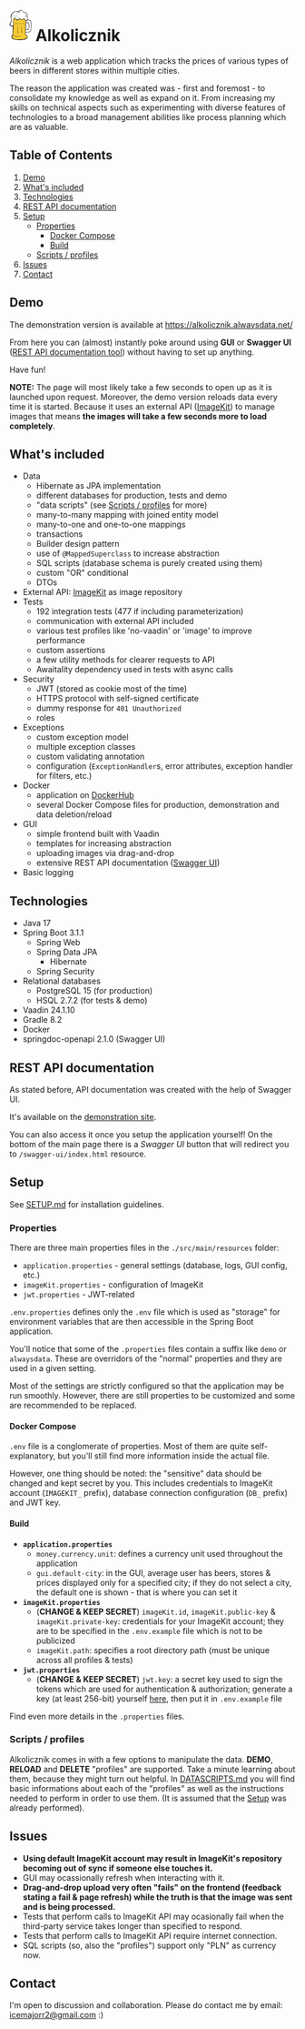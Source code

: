 # ![Logo](src/main/resources/META-INF/resources/beer-mug-icon.png) Alkolicznik
*Alkolicznik* is a web application which tracks the prices of various types of beers in different stores within multiple cities.

The reason the application was created was - first and foremost - to consolidate my knowledge as well as expand on it. From increasing my skills on technical aspects such as experimenting with diverse features of technologies to a broad management abilities like process planning which are as valuable.

## Table of Contents
1. [Demo](#demo)
2. [What's included](#whats-included)
3. [Technologies](#technologies)
4. [REST API documentation](#rest-api-documentation)
5. [Setup](#setup)
   * [Properties](#properties)
       * [Docker Compose](#docker-compose)
       * [Build](#build)
   * [Scripts / profiles](#scripts--profiles)
7. [Issues](#issues)
8. [Contact](#contact)

## Demo
The demonstration version is available at https://alkolicznik.alwaysdata.net/

From here you can (almost) instantly poke around using **GUI** or **Swagger UI** ([REST API documentation tool](https://swagger.io/tools/swagger-ui/)) without having to set up anything.

Have fun!

**NOTE:** The page will most likely take a few seconds to open up as it is launched upon request. Moreover, the demo version reloads data every time it is started. Because it uses an external API ([ImageKit](https://imagekit.io/)) to manage images that means **the images will take a few seconds more to load completely**.

<!---PUT A VIDEO OF APP-->

## What's included
* Data
    * Hibernate as JPA implementation
    * different databases for production, tests and demo
    * "data scripts" (see [Scripts / profiles](#scripts--profiles) for more)
    * many-to-many mapping with joined entity model
    * many-to-one and one-to-one mappings
    * transactions
    * Builder design pattern
    * use of `@MappedSuperclass` to increase abstraction
    * SQL scripts (database schema is purely created using them)
    * custom "OR" conditional
    * DTOs
* External API: [ImageKit](https://imagekit.io/) as image repository
* Tests
    * 192 integration tests (477 if including parameterization)
    * communication with external API included
    * various test profiles like 'no-vaadin' or 'image' to improve performance
    * custom assertions
    * a few utility methods for clearer requests to API
    * Awaitality dependency used in tests with async calls
* Security
    * JWT (stored as cookie most of the time)
    * HTTPS protocol with self-signed certificate
    * dummy response for `401 Unauthorized`
    * roles
* Exceptions
    * custom exception model
    * multiple exception classes
    * custom validating annotation
    * configuration (`ExceptionHandler`s, error attributes, exception handler for filters, etc.)
* Docker
    * application on [DockerHub](https://hub.docker.com/r/icemajor/alkolicznik)
    * several Docker Compose files for production, demonstration and data deletion/reload
* GUI
    * simple frontend built with Vaadin
    * templates for increasing abstraction
    * uploading images via drag-and-drop
    * extensive REST API documentation ([Swagger UI](https://swagger.io/tools/swagger-ui/))
* Basic logging

## Technologies
* Java 17
* Spring Boot 3.1.1
    * Spring Web
    * Spring Data JPA
        * Hibernate
    * Spring Security
* Relational databases
    * PostgreSQL 15 (for production)
    * HSQL 2.7.2 (for tests & demo)
* Vaadin 24.1.10
* Gradle 8.2
* Docker
* springdoc-openapi 2.1.0 (Swagger UI)

## REST API documentation
As stated before, API documentation was created with the help of Swagger UI.

It's available on the [demonstration site](https://alkolicznik.alwaysdata.net/swagger-ui/index.html).

You can also access it once you setup the application yourself! On the bottom of the main page there is a *Swagger UI* button that will redirect you to `/swagger-ui/index.html` resource.

## Setup
See [SETUP.md](SETUP.md) for installation guidelines.

### Properties
There are three main properties files in the `./src/main/resources` folder:
* `application.properties` - general settings (database, logs, GUI config, etc.)
* `imageKit.properties` - configuration of ImageKit
* `jwt.properties` - JWT-related

`.env.properties` defines only the `.env` file which is used as "storage" for environment variables that are then accessible in the Spring Boot application.

You'll notice that some of the `.properties` files contain a suffix like `demo` or `alwaysdata`. These are overridors of the "normal" properties and they are used in a given setting.

Most of the settings are strictly configured so that the application may be run smoothly. However, there are still properties to be customized and some are recommended to be replaced.
#### Docker Compose
`.env` file is a conglomerate of properties. Most of them are quite self-explanatory, but you'll still find more information inside the actual file.

However, one thing should be noted: the "sensitive" data should be changed and kept secret by you. This includes credentials to ImageKit account (`IMAGEKIT_` prefix), database connection configuration (`DB_` prefix) and JWT key.

#### Build
* **`application.properties`**
    * `money.currency.unit`: defines a currency unit used throughout the application
    * `gui.default-city`: in the GUI, average user has beers, stores & prices displayed only for a specified city; if they do not select a city, the default one is shown - that is where you can set it
* **`imageKit.properties`**
    * (**CHANGE & KEEP SECRET**) `imageKit.id`, `imageKit.public-key` & `imageKit.private-key`: credentials for your ImageKit account; they are to be specified in the `.env.example` file which is not to be publicized
    * `imageKit.path`: specifies a root directory path (must be unique across all profiles & tests)
* **`jwt.properties`**
    * (**CHANGE & KEEP SECRET**) `jwt.key`: a secret key used to sign the tokens which are used for authentication & authorization; generate a key (at least 256-bit) yourself [here](https://asecuritysite.com/encryption/plain), then put it in `.env.example` file

Find even more details in the `.properties` files.

### Scripts / profiles
Alkolicznik comes in with a few options to manipulate the data. **DEMO**, **RELOAD** and **DELETE** "profiles" are supported. Take a minute learning about them, because they might turn out helpful. In [DATASCRIPTS.md](DATASCRIPTS.md) you will find basic informations about each of the "profiles" as well as the instructions needed to perform in order to use them. (It is assumed that the [Setup](#setup) was already performed).

## Issues
* **Using default ImageKit account may result in ImageKit's repository becoming out of sync if someone else touches it.**
* GUI may ocassionally refresh when interacting with it.
* **Drag-and-drop upload very often "fails" on the frontend (feedback stating a fail & page refresh) while the truth is that the image was sent and is being processed.**
* Tests that perform calls to ImageKit API may ocasionally fail when the third-party service takes longer than specified to respond.
* Tests that perform calls to ImageKit API require internet connection.
* SQL scripts (so, also the "profiles") support only "PLN" as currency now.

## Contact
I'm open to discussion and collaboration. Please do contact me by email: icemajorr2@gmail.com :)
